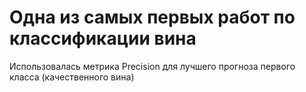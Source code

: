 # Одна из самых первых работ по классификации вина

Использовалась метрика Precision для лучшего прогноза первого класса (качественного вина)

